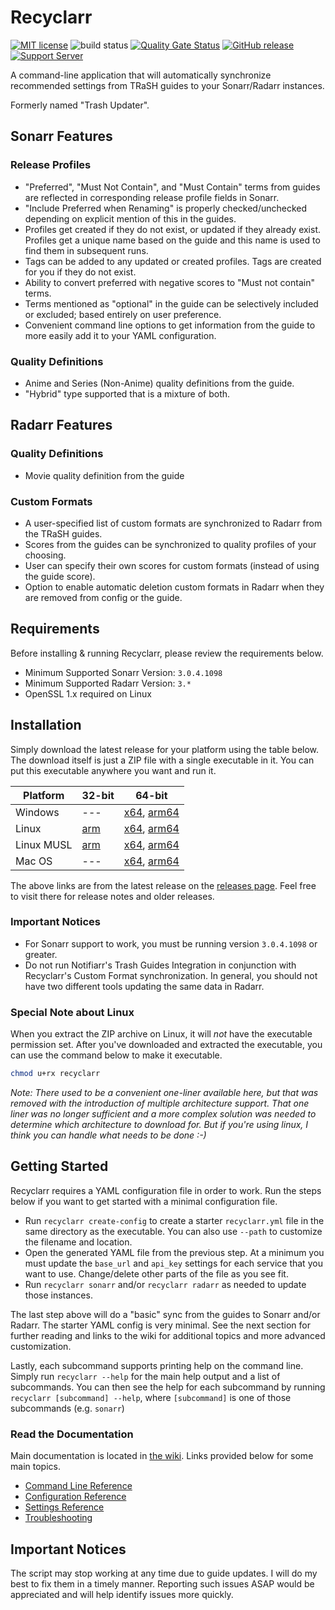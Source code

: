 # Recyclarr

[![MIT license](https://img.shields.io/badge/License-MIT-blue.svg)](https://github.com/rcdailey/recyclarr/blob/master/LICENSE)
![build status](https://github.com/rcdailey/recyclarr/actions/workflows/build.yml/badge.svg?branch=master)
[![Quality Gate Status](https://sonarcloud.io/api/project_badges/measure?project=rcdailey_recyclarr&metric=alert_status)](https://sonarcloud.io/summary/new_code?id=rcdailey_recyclarr)
[![GitHub release](https://img.shields.io/github/release/rcdailey/recyclarr.svg)](https://github.com/rcdailey/recyclarr/releases/)
[![Support Server](https://img.shields.io/discord/492590071455940612.svg?color=7289da&label=TRaSH-Guides&logo=discord&style=flat-square)](https://discord.com/invite/Vau8dZ3)

A command-line application that will automatically synchronize recommended settings from TRaSH
guides to your Sonarr/Radarr instances.

Formerly named "Trash Updater".

## Sonarr Features

### Release Profiles

- "Preferred", "Must Not Contain", and "Must Contain" terms from guides are reflected in
  corresponding release profile fields in Sonarr.
- "Include Preferred when Renaming" is properly checked/unchecked depending on explicit mention of
  this in the guides.
- Profiles get created if they do not exist, or updated if they already exist. Profiles get a unique
  name based on the guide and this name is used to find them in subsequent runs.
- Tags can be added to any updated or created profiles. Tags are created for you if they do not
  exist.
- Ability to convert preferred with negative scores to "Must not contain" terms.
- Terms mentioned as "optional" in the guide can be selectively included or excluded; based entirely
  on user preference.
- Convenient command line options to get information from the guide to more easily add it to your
  YAML configuration.

### Quality Definitions

- Anime and Series (Non-Anime) quality definitions from the guide.
- "Hybrid" type supported that is a mixture of both.

## Radarr Features

### Quality Definitions

- Movie quality definition from the guide

### Custom Formats

- A user-specified list of custom formats are synchronized to Radarr from the TRaSH guides.
- Scores from the guides can be synchronized to quality profiles of your choosing.
- User can specify their own scores for custom formats (instead of using the guide score).
- Option to enable automatic deletion custom formats in Radarr when they are removed from config or
  the guide.

## Requirements

Before installing & running Recyclarr, please review the requirements below.

- Minimum Supported Sonarr Version: `3.0.4.1098`
- Minimum Supported Radarr Version: `3.*`
- OpenSSL 1.x required on Linux

## Installation

Simply download the latest release for your platform using the table below. The download itself is
just a ZIP file with a single executable in it. You can put this executable anywhere you want and
run it.

| Platform   | 32-bit           | 64-bit                                 |
| ---------- | ---------------- | -------------------------------------- |
| Windows    | ---              | [x64][win-x64], [arm64][win-arm64]     |
| Linux      | [arm][linux-arm] | [x64][linux-x64], [arm64][linux-arm64] |
| Linux MUSL | [arm][musl-arm]  | [x64][musl-x64], [arm64][musl-arm64]   |
| Mac OS     | ---              | [x64][osx-x64], [arm64][osx-arm64]     |

[win-x64]: https://github.com/rcdailey/recyclarr/releases/latest/download/recyclarr-win-x64.zip
[win-arm64]: https://github.com/rcdailey/recyclarr/releases/latest/download/recyclarr-win-arm64.zip
[linux-x64]: https://github.com/rcdailey/recyclarr/releases/latest/download/recyclarr-linux-x64.zip
[linux-arm64]: https://github.com/rcdailey/recyclarr/releases/latest/download/recyclarr-linux-arm64.zip
[linux-arm]: https://github.com/rcdailey/recyclarr/releases/latest/download/recyclarr-linux-arm.zip
[musl-x64]: https://github.com/rcdailey/recyclarr/releases/latest/download/recyclarr-linux-musl-x64.zip
[musl-arm64]: https://github.com/rcdailey/recyclarr/releases/latest/download/recyclarr-linux-musl-arm64.zip
[musl-arm]: https://github.com/rcdailey/recyclarr/releases/latest/download/recyclarr-linux-musl-arm.zip
[osx-x64]: https://github.com/rcdailey/recyclarr/releases/latest/download/recyclarr-osx-x64.zip
[osx-arm64]: https://github.com/rcdailey/recyclarr/releases/latest/download/recyclarr-osx-arm64.zip

The above links are from the latest release on the [releases page][rp]. Feel free to visit there for
release notes and older releases.

### Important Notices

- For Sonarr support to work, you must be running version `3.0.4.1098` or greater.
- Do not run Notifiarr's Trash Guides Integration in conjunction with Recyclarr's Custom Format
  synchronization. In general, you should not have two different tools updating the same data in
  Radarr.

[rp]: https://github.com/rcdailey/recyclarr/releases

### Special Note about Linux

When you extract the ZIP archive on Linux, it will *not* have the executable permission set. After
you've downloaded and extracted the executable, you can use the command below to make it executable.

```bash
chmod u+rx recyclarr
```

*Note: There used to be a convenient one-liner available here, but that was removed with the
introduction of multiple architecture support. That one liner was no longer sufficient and a more
complex solution was needed to determine which architecture to download for. But if you're using
linux, I think you can handle what needs to be done :-)*

## Getting Started

Recyclarr requires a YAML configuration file in order to work. Run the steps below if you want to
get started with a minimal configuration file.

- Run `recyclarr create-config` to create a starter `recyclarr.yml` file in the same directory as the
  executable. You can also use `--path` to customize the filename and location.
- Open the generated YAML file from the previous step. At a minimum you must update the `base_url`
  and `api_key` settings for each service that you want to use. Change/delete other parts of the
  file as you see fit.
- Run `recyclarr sonarr` and/or `recyclarr radarr` as needed to update those instances.

The last step above will do a "basic" sync from the guides to Sonarr and/or Radarr. The starter YAML
config is very minimal. See the next section for further reading and links to the wiki for
additional topics and more advanced customization.

Lastly, each subcommand supports printing help on the command line. Simply run `recyclarr --help` for
the main help output and a list of subcommands. You can then see the help for each subcommand by
running `recyclarr [subcommand] --help`, where `[subcommand]` is one of those subcommands (e.g.
`sonarr`)

### Read the Documentation

Main documentation is located in [the wiki](https://github.com/rcdailey/recyclarr/wiki). Links
provided below for some main topics.

- [Command Line Reference](../../wiki/Command-Line-Reference)
- [Configuration Reference](../../wiki/Configuration-Reference)
- [Settings Reference](../../wiki/Settings-Reference)
- [Troubleshooting](../../wiki/Troubleshooting)

## Important Notices

The script may stop working at any time due to guide updates. I will do my best to fix them in a
timely manner. Reporting such issues ASAP would be appreciated and will help identify issues more
quickly.
